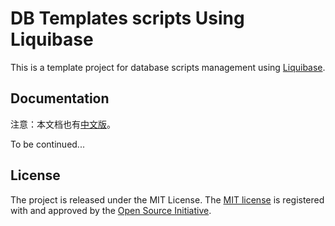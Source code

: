 DB Templates scripts Using Liquibase
====================================

This is a template project for database scripts management using [Liquibase][liquibase].

Documentation
-------------

注意：本文档也有[中文版][readme]。

To be continued...

License
-------

The project is released under the MIT License. The [MIT license][license] is registered with and approved by the
[Open Source Initiative][osi].


[home]: https://gitee.com/soulcraft/liquibase-db-templates
[license]: https://opensource.org/licenses/MIT
[osi]: https://opensource.org/
[liquibase]: https://www.liquibase.org/
[liquibase_doc]: https://docs.liquibase.com/
[readme]: https://gitee.com/soulcraft/liquibase-db-templates/blob/main/README.md
[readme_en_US]: https://gitee.com/soulcraft/liquibase-db-templates/blob/main/README_en_US.md